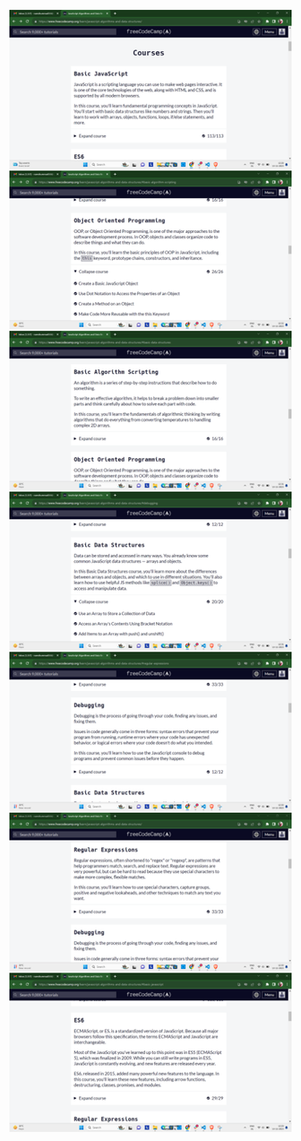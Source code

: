 ![basicjavascript](basicjava.png) ![Opp](javaScriptOpps.png) ![BasicAlgo](basicAlgo.png) ![DataStruct](basicDataStru.png) ![Debug](debugging.png) ![Regular](regulsarExp.png) ![Es6](ES6.png)



